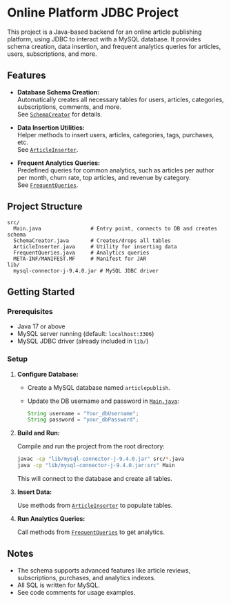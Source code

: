 # Online Platform JDBC Project

This project is a Java-based backend for an online article publishing platform, using JDBC to interact with a MySQL database. It provides schema creation, data insertion, and frequent analytics queries for articles, users, subscriptions, and more.

## Features

- **Database Schema Creation:**  
  Automatically creates all necessary tables for users, articles, categories, subscriptions, comments, and more.  
  See [`SchemaCreator`](src/SchemaCreator.java) for details.

- **Data Insertion Utilities:**  
  Helper methods to insert users, articles, categories, tags, purchases, etc.  
  See [`ArticleInserter`](src/ArticleInserter.java).

- **Frequent Analytics Queries:**  
  Predefined queries for common analytics, such as articles per author per month, churn rate, top articles, and revenue by category.  
  See [`FrequentQueries`](src/FrequentQueries.java).

## Project Structure

```
src/
  Main.java                # Entry point, connects to DB and creates schema
  SchemaCreator.java       # Creates/drops all tables
  ArticleInserter.java     # Utility for inserting data
  FrequentQueries.java     # Analytics queries
  META-INF/MANIFEST.MF     # Manifest for JAR
lib/
  mysql-connector-j-9.4.0.jar # MySQL JDBC driver
```

## Getting Started

### Prerequisites

- Java 17 or above
- MySQL server running (default: `localhost:3306`)
- MySQL JDBC driver (already included in `lib/`)

### Setup

1. **Configure Database:**
   - Create a MySQL database named `articlepublish`.
   - Update the DB username and password in [`Main.java`](src/Main.java):

     ```java
     String username = "Your_dbUsername";
     String password = "your_dbPassword";
     ```

2. **Build and Run:**

   Compile and run the project from the root directory:

   ```sh
   javac -cp "lib/mysql-connector-j-9.4.0.jar" src/*.java
   java -cp "lib/mysql-connector-j-9.4.0.jar:src" Main
   ```

   This will connect to the database and create all tables.

3. **Insert Data:**

   Use methods from [`ArticleInserter`](src/ArticleInserter.java) to populate tables.

4. **Run Analytics Queries:**

   Call methods from [`FrequentQueries`](src/FrequentQueries.java) to get analytics.

## Notes

- The schema supports advanced features like article reviews, subscriptions, purchases, and analytics indexes.
- All SQL is written for MySQL.
- See code comments for usage examples.

